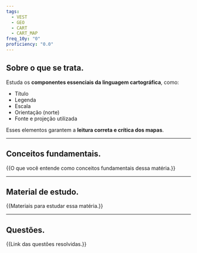 ```yaml
---
tags:
  - VEST
  - GEO
  - CART
  - CART_MAP
freq_10y: "0"
proficiency: "0.0"
---
```

## Sobre o que se trata.

Estuda os **componentes essenciais da linguagem cartográfica**, como:

- Título
- Legenda
- Escala
- Orientação (norte)
- Fonte e projeção utilizada

Esses elementos garantem a **leitura correta e crítica dos mapas**.

--- 
## Conceitos fundamentais.

{{O que você entende como conceitos fundamentais dessa matéria.}}

---
## Material de estudo.

{{Materiais para estudar essa matéria.}}

--- 
## Questões.

{{Link das questões resolvidas.}}